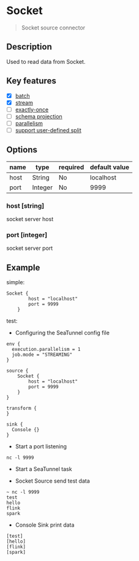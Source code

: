 # Socket

> Socket source connector

## Description

Used to read data from Socket.

## Key features

- [x] [batch](../../concept/connector-v2-features.md)
- [x] [stream](../../concept/connector-v2-features.md)
- [ ] [exactly-once](../../concept/connector-v2-features.md)
- [ ] [schema projection](../../concept/connector-v2-features.md)
- [ ] [parallelism](../../concept/connector-v2-features.md)
- [ ] [support user-defined split](../../concept/connector-v2-features.md)

##  Options

| name | type   | required | default value |
| --- |--------| --- | --- |
| host | String | No | localhost |
| port | Integer | No | 9999 |

### host [string]
socket server host

### port [integer]

socket server port

## Example

simple:

```hocon
Socket {
        host = "localhost"
        port = 9999
    }
```

test:

* Configuring the SeaTunnel config file

```hocon
env {
  execution.parallelism = 1
  job.mode = "STREAMING"
}

source {
    Socket {
        host = "localhost"
        port = 9999
    }
}

transform {
}

sink {
  Console {}
}

```

* Start a port listening

```shell
nc -l 9999
```

* Start a SeaTunnel task

* Socket Source send test data

```text
~ nc -l 9999
test
hello
flink
spark
```

* Console Sink print data

```text
[test]
[hello]
[flink]
[spark]
```
